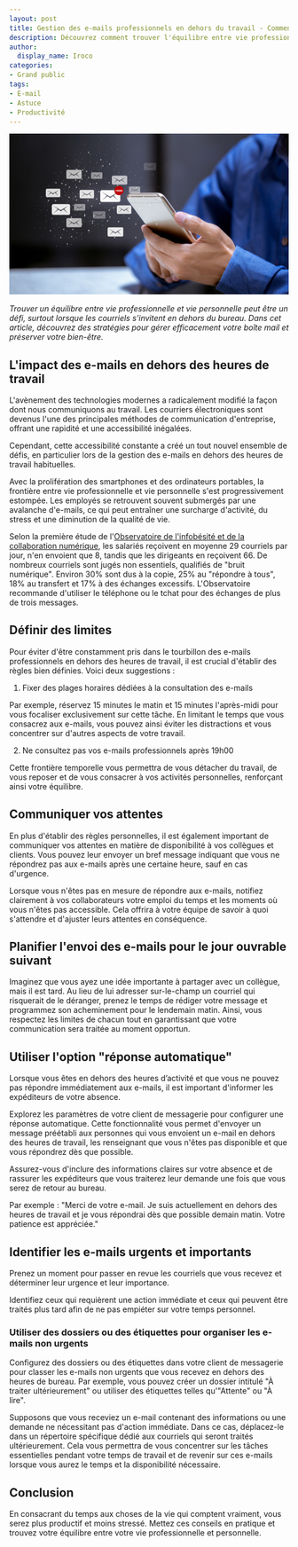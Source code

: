 ```yaml
---
layout: post
title: Gestion des e-mails professionnels en dehors du travail - Comment trouver l'équilibre ?
description: Découvrez comment trouver l'équilibre entre vie professionnelle et vie personnelle en gérant efficacement vos e-mails professionnels en dehors du bureau. 
author:
  display_name: Iroco
categories:
- Grand public
tags:
- E-mail
- Astuce
- Productivité
---
```

![Illustration de l'article](/images/email-hors-bureau/email-hors-bureau.png)

*Trouver un équilibre entre vie professionnelle et vie personnelle peut être un défi, surtout lorsque les courriels s'invitent en dehors du bureau. Dans cet article, découvrez des stratégies pour gérer efficacement votre boîte mail et préserver votre bien-être.* 

## L'impact des e-mails en dehors des heures de travail

L'avènement des technologies modernes a radicalement modifié la façon dont nous communiquons au travail. Les courriers électroniques sont devenus l'une des principales méthodes de communication d'entreprise, offrant une rapidité et une accessibilité inégalées. 

Cependant, cette accessibilité constante a créé un tout nouvel ensemble de défis, en particulier lors de la gestion des e-mails en dehors des heures de travail habituelles.

Avec la prolifération des smartphones et des ordinateurs portables, la frontière entre vie professionnelle et vie personnelle s'est progressivement estompée. Les employés se retrouvent souvent submergés par une avalanche d'e-mails, ce qui peut entraîner une surcharge d'activité, du stress et une diminution de la qualité de vie.

Selon la première étude de l'[Observatoire de l'infobésité et de la collaboration numérique](https://www.infobesite.org/referentiel-annuel-de-l-oicn), les salariés reçoivent en moyenne 29 courriels par jour, n'en envoient que 8, tandis que les dirigeants en reçoivent 66. De nombreux courriels sont jugés non essentiels, qualifiés de "bruit numérique". Environ 30% sont dus à la copie, 25% au "répondre à tous", 18% au transfert et 17% à des échanges excessifs. L'Observatoire recommande d'utiliser le téléphone ou le tchat pour des échanges de plus de trois messages.

## Définir des limites

Pour éviter d'être constamment pris dans le tourbillon des
e-mails professionnels en dehors des heures de travail, il est crucial d'établir des règles bien définies. Voici deux suggestions :

1. Fixer des plages horaires dédiées à la consultation des e-mails

Par exemple, réservez 15 minutes le matin et 15 minutes l'après-midi pour vous focaliser exclusivement sur cette tâche. En limitant le temps que vous consacrez aux e-mails, vous pouvez ainsi éviter les distractions et vous concentrer sur d'autres aspects de votre travail.

2. Ne consultez pas vos e-mails professionnels après 19h00

Cette frontière temporelle vous permettra de vous détacher du travail, de vous reposer et de vous consacrer à vos activités personnelles, renforçant ainsi votre équilibre.

## Communiquer vos attentes

En plus d'établir des règles personnelles, il est également important de communiquer vos attentes en matière de disponibilité à vos collègues et clients. Vous pouvez leur envoyer un bref message indiquant que vous ne répondrez pas aux e-mails après une certaine heure, sauf en cas d'urgence.

Lorsque vous n'êtes pas en mesure de répondre aux e-mails, notifiez clairement à vos collaborateurs votre emploi du temps et les moments où vous n'êtes pas accessible. Cela offrira à votre équipe de savoir à quoi s'attendre et d'ajuster leurs attentes en conséquence.

## Planifier l'envoi des e-mails pour le jour ouvrable suivant

Imaginez que vous ayez une idée importante à partager avec un collègue, mais il est tard. Au lieu de lui adresser sur-le-champ un courriel  qui risquerait de le déranger, prenez le temps de rédiger votre message et programmez son acheminement pour le lendemain matin. Ainsi, vous respectez les limites de chacun tout en garantissant que votre communication sera traitée au moment opportun.

## Utiliser l'option "réponse automatique" 

Lorsque vous êtes en dehors des heures d’activité et que vous ne pouvez pas répondre immédiatement aux e-mails, il est important d'informer les expéditeurs de votre absence.

Explorez les paramètres de votre client de messagerie pour configurer une réponse automatique. Cette fonctionnalité vous permet d'envoyer un message préétabli aux personnes qui vous envoient un e-mail en dehors des heures de travail, les renseignant que vous n'êtes pas disponible et que vous répondrez dès que possible.

Assurez-vous d'inclure des informations claires sur votre absence et de rassurer les expéditeurs que vous traiterez leur demande une fois que vous serez de retour au bureau. 

Par exemple : "Merci de votre e-mail. Je suis actuellement en dehors des heures de travail et je vous répondrai dès que possible demain matin. Votre patience est appréciée."

## Identifier les e-mails urgents et importants

Prenez un moment pour passer en revue les courriels que vous recevez et déterminer leur urgence et leur importance. 

Identifiez ceux qui requièrent une action immédiate et ceux qui peuvent être traités plus tard afin de ne pas empiéter sur votre temps personnel.

### Utiliser des dossiers ou des étiquettes pour organiser les e-mails non urgents

Configurez des dossiers ou des étiquettes dans votre client de messagerie pour classer les e-mails non urgents que vous recevez en dehors des heures de bureau. Par exemple, vous pouvez créer un dossier intitulé "À traiter ultérieurement" ou utiliser des étiquettes telles qu'"Attente" ou "À lire".

Supposons que vous receviez un e-mail contenant des informations ou une demande ne nécessitant pas d'action immédiate. Dans ce cas, déplacez-le dans un répertoire spécifique dédié aux courriels qui seront traités ultérieurement. Cela vous permettra de vous concentrer sur les tâches essentielles pendant votre temps de travail et de revenir sur ces e-mails lorsque vous aurez le temps et la disponibilité nécessaire.

## Conclusion

En consacrant du temps aux choses de la vie qui comptent vraiment, vous serez plus productif et moins stressé. Mettez ces conseils en pratique et trouvez votre équilibre entre votre vie professionnelle et personnelle.
